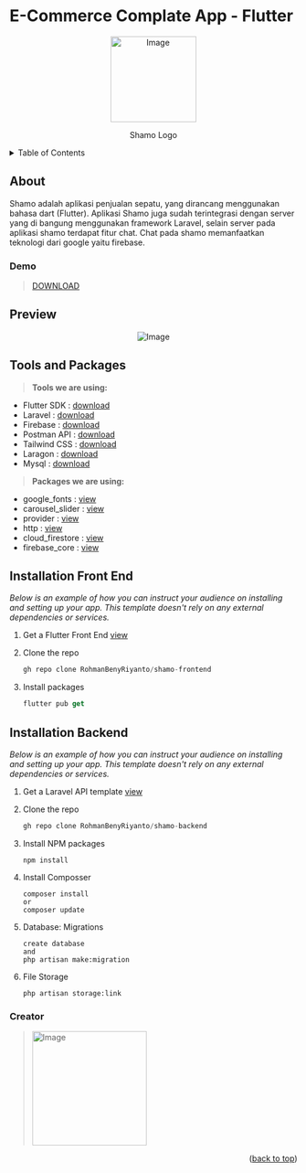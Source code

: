 <div id="top"></div>

# E-Commerce Complate App - Flutter
<p align="center">
    <img src="https://user-images.githubusercontent.com/72520643/151439022-ce5b5547-0f10-4411-b0c4-e439416ec7a3.png" alt="Image" width="150" height="150" />
</p>
<p align="center">
    Shamo Logo
</p>

<!-- TABLE OF CONTENTS -->
<details>
  <summary>Table of Contents</summary>
  <ol>
    <li>
      <a href="#about">About The Project</a>
    </li>
    <li><a href="#demo">Demo</a></li>
    <li>
      <a href="#preview">Preview</a>
    </li>
    <li><a href="#tools-and-package">Tools and Packages</a>
       <ul>
        <li><a href="#tools">Tools</a></li>
        <li><a href="#package">Package</a></li>
      </ul>
    </li>
    <li><a href="#front-end">Installation Front End</a></li>
    <li><a href="#back-end">Installation Backend</a></li>
    <li><a href="#creator">Creator</a></li>
  </ol>
</details>

<div id="about"></div>

## About 
Shamo adalah aplikasi penjualan sepatu, yang dirancang menggunakan bahasa dart (Flutter). Aplikasi Shamo juga sudah terintegrasi dengan server yang di bangung menggunakan framework Laravel, selain server pada aplikasi shamo terdapat fitur chat. Chat pada shamo memanfaatkan teknologi dari google yaitu firebase.


<div id="demo"></div>

### Demo
> [DOWNLOAD](https://github.com/RohmanBenyRiyanto/shamo-frontend/releases/download/Flutter/Shamo.apk)


<div id="preview"></div>

## Preview
<p align="center">
    <img src="https://user-images.githubusercontent.com/72520643/151441375-79760baa-1277-4305-84bb-bb325d7ea747.jpg" alt="Image" />
</p>

<div id="tools-and-package"></div>

## Tools and Packages

<div id="tools"></div>

>**Tools we are using:**
- Flutter SDK   : [download](https://flutter.dev/)
- Laravel       : [download](https://laravel.com/)
- Firebase      : [download](https://firebase.google.com/)
- Postman API   : [download](https://www.postman.com/)
- Tailwind CSS  : [download](https://tailwindcss.com/)
- Laragon       : [download](https://laragon.org/)
- Mysql         : [download](https://dev.mysql.com/downloads/installer/)

<div id="package"></div>

>**Packages we are using:**
- google_fonts   : [view](https://pub.dev/packages/google_fonts)
- carousel_slider       : [view](https://pub.dev/packages/carousel_slider)
- provider      : [view](https://pub.dev/packages/provider)
- http   : [view](https://pub.dev/packages/http)
- cloud_firestore  : [view](https://pub.dev/packages/cloud_firestore)
- firebase_core       : [view](https://pub.dev/packages/firebase_core)



<div id="front-end"></div>

## Installation Front End

_Below is an example of how you can instruct your audience on installing and setting up your app. This template doesn't rely on any external dependencies or services._

1. Get a Flutter Front End [view](https://github.com/RohmanBenyRiyanto/shamo-frontend)
2. Clone the repo

   ```go
   gh repo clone RohmanBenyRiyanto/shamo-frontend
   ```
3. Install packages

   ```dart
   flutter pub get
   ```

<div id="back-end"></div>

## Installation Backend

_Below is an example of how you can instruct your audience on installing and setting up your app. This template doesn't rely on any external dependencies or services._

1. Get a Laravel API template [view](https://github.com/RohmanBenyRiyanto/shamo-backend)
2. Clone the repo

   ```go
   gh repo clone RohmanBenyRiyanto/shamo-backend
   ```
3. Install NPM packages

   ```npm
   npm install
   ```
4. Install Composser

   ```composer
   composer install
   or
   composer update
   ```

4. Database: Migrations

   ```laravel
   create database
   and
   php artisan make:migration
   ```

5. File Storage

   ```laravel
   php artisan storage:link
   ```

<div id="creator"></div>

### Creator

> <img src="https://user-images.githubusercontent.com/72520643/151448156-fe97b000-460f-4a96-9d78-8c7344d89083.png" alt="Image" width="200" />


<p align="right">(<a href="#top">back to top</a>)</p>
